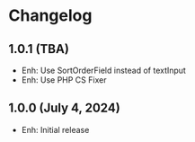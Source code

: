 Changelog
=========

1.0.1 (TBA)
--------------------
- Enh: Use SortOrderField instead of textInput
- Enh: Use PHP CS Fixer

1.0.0 (July 4, 2024)
--------------------
- Enh: Initial release
